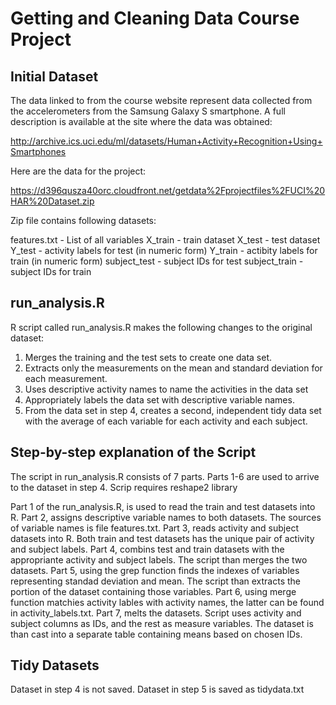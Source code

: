 # Getting and Cleaning Data Course Project
## Initial Dataset

The data linked to from the course website represent data collected from the accelerometers from the Samsung Galaxy S smartphone. A full description is available at the site where the data was obtained:

http://archive.ics.uci.edu/ml/datasets/Human+Activity+Recognition+Using+Smartphones

Here are the data for the project:

https://d396qusza40orc.cloudfront.net/getdata%2Fprojectfiles%2FUCI%20HAR%20Dataset.zip

Zip file contains following datasets:

features.txt - List of all variables
X_train - train dataset
X_test - test dataset
Y_test - activity labels for test (in numeric form)
Y_train - actibity labels for train (in numeric form)
subject_test - subject IDs for test
subject_train - subject IDs for train


## run_analysis.R

R script called run_analysis.R makes the following changes to the original dataset: 

1. Merges the training and the test sets to create one data set.
2. Extracts only the measurements on the mean and standard deviation for each measurement.
3. Uses descriptive activity names to name the activities in the data set
4. Appropriately labels the data set with descriptive variable names.
5. From the data set in step 4, creates a second, independent tidy data set with the average of each variable for each activity and each subject.

## Step-by-step explanation of the Script

The script in run_analysis.R consists of 7 parts. Parts 1-6 are used to arrive to the dataset in step 4. Scrip requires reshape2 library

Part 1 of the run_analysis.R, is used to read the train and test datasets into R.
Part 2, assigns descriptive variable names to both datasets. The sources of variable names is file features.txt.
Part 3, reads activity and subject datasets into R. Both train and test datasets has the unique pair of activity and subject labels.
Part 4, combins test and train datasets with the appropriante activity and subject labels. The script than merges the two datasets.
Part 5, using the grep function finds the indexes of variables representing standad deviation and mean. The script than extracts the portion of the dataset containing those variables. 
Part 6, using merge function matchies activity lables with activity names, the latter can be found in activity_labels.txt.
Part 7, melts the datasets. Script uses activity and subject columns as IDs, and the rest as measure variables. The dataset is than cast into a separate table containing means based on chosen IDs.

## Tidy Datasets

Dataset in step 4 is not saved.
Dataset in step 5 is saved as tidydata.txt